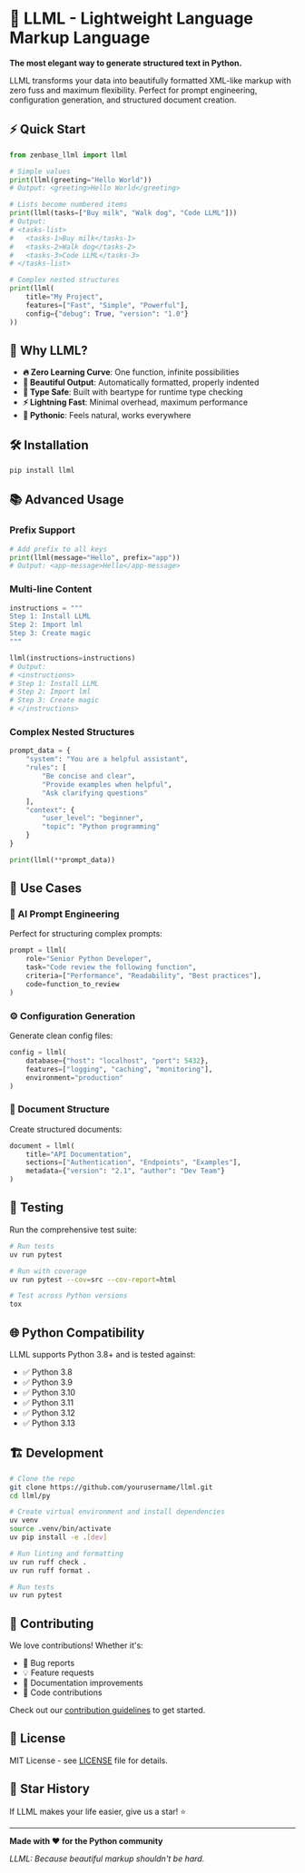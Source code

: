 # 🚀 LLML - Lightweight Language Markup Language

**The most elegant way to generate structured text in Python.**

LLML transforms your data into beautifully formatted XML-like markup with zero fuss and maximum flexibility. Perfect for prompt engineering, configuration generation, and structured document creation.

## ⚡ Quick Start

```python
from zenbase_llml import llml

# Simple values
print(llml(greeting="Hello World"))
# Output: <greeting>Hello World</greeting>

# Lists become numbered items
print(llml(tasks=["Buy milk", "Walk dog", "Code LLML"]))
# Output:
# <tasks-list>
#   <tasks-1>Buy milk</tasks-1>
#   <tasks-2>Walk dog</tasks-2>
#   <tasks-3>Code LLML</tasks-3>
# </tasks-list>

# Complex nested structures
print(llml(
    title="My Project",
    features=["Fast", "Simple", "Powerful"],
    config={"debug": True, "version": "1.0"}
))
```

## 🎯 Why LLML?

- **🔥 Zero Learning Curve**: One function, infinite possibilities
- **🎨 Beautiful Output**: Automatically formatted, properly indented
- **🔧 Type Safe**: Built with beartype for runtime type checking
- **⚡ Lightning Fast**: Minimal overhead, maximum performance
- **🌟 Pythonic**: Feels natural, works everywhere

## 🛠️ Installation

```bash
pip install llml
```

## 📚 Advanced Usage

### Prefix Support
```python
# Add prefix to all keys
print(llml(message="Hello", prefix="app"))
# Output: <app-message>Hello</app-message>
```

### Multi-line Content
```python
instructions = """
Step 1: Install LLML
Step 2: Import lml
Step 3: Create magic
"""

llml(instructions=instructions)
# Output:
# <instructions>
# Step 1: Install LLML
# Step 2: Import lml
# Step 3: Create magic
# </instructions>
```

### Complex Nested Structures
```python
prompt_data = {
    "system": "You are a helpful assistant",
    "rules": [
        "Be concise and clear",
        "Provide examples when helpful",
        "Ask clarifying questions"
    ],
    "context": {
        "user_level": "beginner",
        "topic": "Python programming"
    }
}

print(llml(**prompt_data))
```

## 🎪 Use Cases

### 🤖 AI Prompt Engineering
Perfect for structuring complex prompts:
```python
prompt = llml(
    role="Senior Python Developer",
    task="Code review the following function",
    criteria=["Performance", "Readability", "Best practices"],
    code=function_to_review
)
```

### ⚙️ Configuration Generation
Generate clean config files:
```python
config = llml(
    database={"host": "localhost", "port": 5432},
    features=["logging", "caching", "monitoring"],
    environment="production"
)
```

### 📄 Document Structure
Create structured documents:
```python
document = llml(
    title="API Documentation",
    sections=["Authentication", "Endpoints", "Examples"],
    metadata={"version": "2.1", "author": "Dev Team"}
)
```

## 🧪 Testing

Run the comprehensive test suite:

```bash
# Run tests
uv run pytest

# Run with coverage
uv run pytest --cov=src --cov-report=html

# Test across Python versions
tox
```

## 🌐 Python Compatibility

LLML supports Python 3.8+ and is tested against:
- ✅ Python 3.8
- ✅ Python 3.9
- ✅ Python 3.10
- ✅ Python 3.11
- ✅ Python 3.12
- ✅ Python 3.13

## 🏗️ Development

```bash
# Clone the repo
git clone https://github.com/yourusername/llml.git
cd llml/py

# Create virtual environment and install dependencies
uv venv
source .venv/bin/activate
uv pip install -e .[dev]

# Run linting and formatting
uv run ruff check .
uv run ruff format .

# Run tests
uv run pytest
```

## 🤝 Contributing

We love contributions! Whether it's:
- 🐛 Bug reports
- 💡 Feature requests
- 📝 Documentation improvements
- 🔧 Code contributions

Check out our [contribution guidelines](CONTRIBUTING.md) to get started.

## 📄 License

MIT License - see [LICENSE](LICENSE) file for details.

## 🌟 Star History

If LLML makes your life easier, give us a star! ⭐

---

**Made with ❤️ for the Python community**

*LLML: Because beautiful markup shouldn't be hard.*
